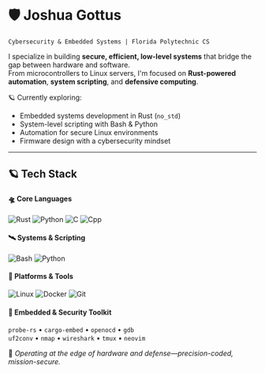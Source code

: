 <!-- Profile Header -->
# 🛡️ Joshua Gottus

<!-- Profile About Me -->
`Cybersecurity & Embedded Systems | Florida Polytechnic CS`

I specialize in building **secure, efficient, low-level systems** that bridge the gap between hardware and software.  
From microcontrollers to Linux servers, I'm focused on **Rust-powered automation**, **system scripting**, and **defensive computing**.

🪐 Currently exploring:
- Embedded systems development in Rust (`no_std`)
- System-level scripting with Bash & Python
- Automation for secure Linux environments
- Firmware design with a cybersecurity mindset

---

## 🪐 Tech Stack

#### 🛸 Core Languages 
![Rust](https://skillicons.dev/icons?i=rust) ![Python](https://skillicons.dev/icons?i=py) ![C](https://skillicons.dev/icons?i=c) ![Cpp](https://skillicons.dev/icons?i=cpp)  


#### 🛰️ Systems & Scripting 
![Bash](https://skillicons.dev/icons?i=bash) ![Python](https://skillicons.dev/icons?i=py)  

#### 🌌 Platforms & Tools  
![Linux](https://skillicons.dev/icons?i=linux) ![Docker](https://skillicons.dev/icons?i=docker) ![Git](https://skillicons.dev/icons?i=git)  

#### 🔭 Embedded & Security Toolkit
`probe-rs` • `cargo-embed` • `openocd` • `gdb`  
`uf2conv` • `nmap` • `wireshark` • `tmux` • `neovim`  

🔐 *Operating at the edge of hardware and defense—precision-coded, mission-secure.*


<!-- Profile Header 
## 🎬 Videos

<table>
  <tr>
    <td>
      <a href="https://www.youtube.com/watch?v=nfVyShhx-0I" target="_blank">
        <img src="https://img.youtube.com/vi/nfVyShhx-0I/hqdefault.jpg" alt="Video Title 1" width="300"/>
      </a>
    </td>
    <td>
      <a href="https://www.youtube.com/watch?v=B0WCwFC" target="_blank">
        <img src="https://img.youtube.com/vi/B0WCwFC/hqdefault.jpg" alt="Video Title 2" width="300"/>
      </a>
    </td>
  </tr>
  <tr>
    <td>
      <a href="https://www.youtube.com/watch?v=VIDEO_ID_3" target="_blank">
        <img src="https://img.youtube.com/vi/VIDEO_ID_3/hqdefault.jpg" alt="Video Title 3" width="300"/>
      </a>
    </td>
    <td>
      <a href="https://www.youtube.com/watch?v=VIDEO_ID_4" target="_blank">
        <img src="https://img.youtube.com/vi/VIDEO_ID_4/hqdefault.jpg" alt="Video Title 4" width="300"/>
      </a>
    </td>
  </tr>
</table>
-->

<div align="center">

</div>
